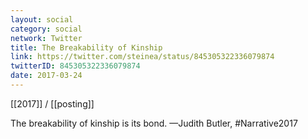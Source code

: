 ```yaml
---
layout: social
category: social
network: Twitter
title: The Breakability of Kinship
link: https://twitter.com/steinea/status/845305322336079874
twitterID: 845305322336079874
date: 2017-03-24
---
```


[[2017]] / [[posting]]

The breakability of kinship is its bond. —Judith Butler, #Narrative2017
